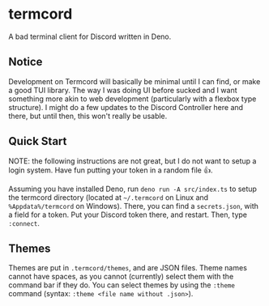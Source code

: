 # termcord

A bad terminal client for Discord written in Deno.

## Notice

Development on Termcord will basically be minimal until I can find, or make a good TUI library. The way I was doing UI before sucked and I want something more akin to web development (particularly with a flexbox type structure). I might do a few updates to the Discord Controller here and there, but until then, this won't really be usable.

## Quick Start

NOTE: the following instructions are not great, but I do not want to setup a login system. Have fun putting your token in a random file 👍.

Assuming you have installed Deno, run `deno run -A src/index.ts` to setup the termcord directory (located at `~/.termcord` on Linux and `%Appdata%/termcord` on Windows). There, you can find a `secrets.json`, with a field for a token. Put your Discord token there, and restart. Then, type `:connect`.

## Themes

Themes are put in `.termcord/themes`, and are JSON files. Theme names cannot have spaces, as you cannot (currently) select them with the command bar if they do.
You can select themes by using the `:theme` command (syntax: `:theme <file name without .json>`).
